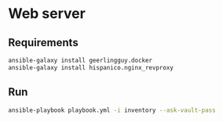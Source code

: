 # Web server

## Requirements
```bash
ansible-galaxy install geerlingguy.docker
ansible-galaxy install hispanico.nginx_revproxy
```

## Run
```bash
ansible-playbook playbook.yml -i inventory --ask-vault-pass
```